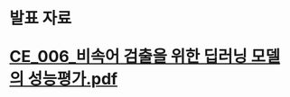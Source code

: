 <h1>발표 자료

[CE_006_비속어 검출을 위한 딥러닝 모델의 성능평가.pdf](https://github.com/KINGJUYONG/2022_Academic_Fes/files/11505781/CE_006_.pdf)
